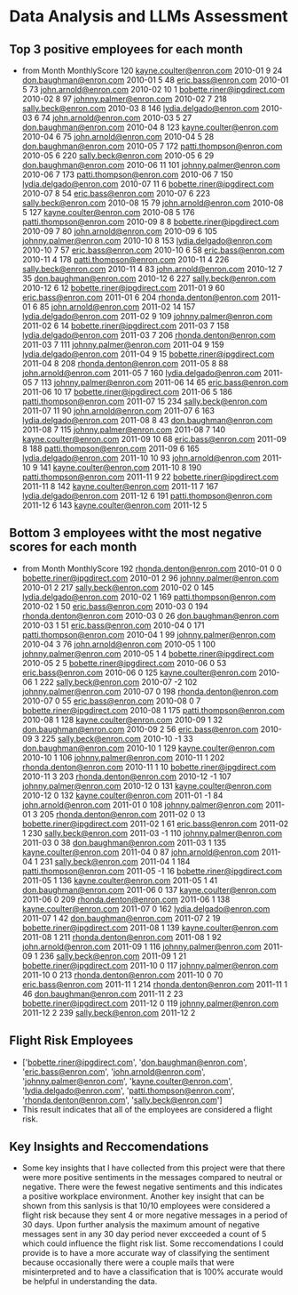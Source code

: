 # Data Analysis and LLMs Assessment
## Top 3 positive employees for each month 

-    from    Month  MonthlyScore
120      kayne.coulter@enron.com  2010-01             9
24        don.baughman@enron.com  2010-01             5
48           eric.bass@enron.com  2010-01             5
73         john.arnold@enron.com  2010-02            10
1    bobette.riner@ipgdirect.com  2010-02             8
97       johnny.palmer@enron.com  2010-02             7
218         sally.beck@enron.com  2010-03             8
146      lydia.delgado@enron.com  2010-03             6
74         john.arnold@enron.com  2010-03             5
27        don.baughman@enron.com  2010-04             8
123      kayne.coulter@enron.com  2010-04             6
75         john.arnold@enron.com  2010-04             5
28        don.baughman@enron.com  2010-05             7
172     patti.thompson@enron.com  2010-05             6
220         sally.beck@enron.com  2010-05             6
29        don.baughman@enron.com  2010-06            11
101      johnny.palmer@enron.com  2010-06             7
173     patti.thompson@enron.com  2010-06             7
150      lydia.delgado@enron.com  2010-07            11
6    bobette.riner@ipgdirect.com  2010-07             8
54           eric.bass@enron.com  2010-07             6
223         sally.beck@enron.com  2010-08            15
79         john.arnold@enron.com  2010-08             5
127      kayne.coulter@enron.com  2010-08             5
176     patti.thompson@enron.com  2010-09             8
8    bobette.riner@ipgdirect.com  2010-09             7
80         john.arnold@enron.com  2010-09             6
105      johnny.palmer@enron.com  2010-10             8
153      lydia.delgado@enron.com  2010-10             7
57           eric.bass@enron.com  2010-10             6
58           eric.bass@enron.com  2010-11             4
178     patti.thompson@enron.com  2010-11             4
226         sally.beck@enron.com  2010-11             4
83         john.arnold@enron.com  2010-12             7
35        don.baughman@enron.com  2010-12             6
227         sally.beck@enron.com  2010-12             6
12   bobette.riner@ipgdirect.com  2011-01             9
60           eric.bass@enron.com  2011-01             6
204      rhonda.denton@enron.com  2011-01             6
85         john.arnold@enron.com  2011-02            14
157      lydia.delgado@enron.com  2011-02             9
109      johnny.palmer@enron.com  2011-02             6
14   bobette.riner@ipgdirect.com  2011-03             7
158      lydia.delgado@enron.com  2011-03             7
206      rhonda.denton@enron.com  2011-03             7
111      johnny.palmer@enron.com  2011-04             9
159      lydia.delgado@enron.com  2011-04             9
15   bobette.riner@ipgdirect.com  2011-04             8
208      rhonda.denton@enron.com  2011-05             8
88         john.arnold@enron.com  2011-05             7
160      lydia.delgado@enron.com  2011-05             7
113      johnny.palmer@enron.com  2011-06            14
65           eric.bass@enron.com  2011-06            10
17   bobette.riner@ipgdirect.com  2011-06             5
186     patti.thompson@enron.com  2011-07            15
234         sally.beck@enron.com  2011-07            11
90         john.arnold@enron.com  2011-07             6
163      lydia.delgado@enron.com  2011-08             8
43        don.baughman@enron.com  2011-08             7
115      johnny.palmer@enron.com  2011-08             7
140      kayne.coulter@enron.com  2011-09            10
68           eric.bass@enron.com  2011-09             8
188     patti.thompson@enron.com  2011-09             6
165      lydia.delgado@enron.com  2011-10            10
93         john.arnold@enron.com  2011-10             9
141      kayne.coulter@enron.com  2011-10             8
190     patti.thompson@enron.com  2011-11             9
22   bobette.riner@ipgdirect.com  2011-11             8
142      kayne.coulter@enron.com  2011-11             7
167      lydia.delgado@enron.com  2011-12             6
191     patti.thompson@enron.com  2011-12             6
143      kayne.coulter@enron.com  2011-12             5

## Bottom 3 employees witht the most negative scores for each month

- from    Month  MonthlyScore
192      rhonda.denton@enron.com  2010-01             0
0    bobette.riner@ipgdirect.com  2010-01             2
96       johnny.palmer@enron.com  2010-01             2
217         sally.beck@enron.com  2010-02             0
145      lydia.delgado@enron.com  2010-02             1
169     patti.thompson@enron.com  2010-02             1
50           eric.bass@enron.com  2010-03             0
194      rhonda.denton@enron.com  2010-03             0
26        don.baughman@enron.com  2010-03             1
51           eric.bass@enron.com  2010-04             0
171     patti.thompson@enron.com  2010-04             1
99       johnny.palmer@enron.com  2010-04             3
76         john.arnold@enron.com  2010-05             1
100      johnny.palmer@enron.com  2010-05             1
4    bobette.riner@ipgdirect.com  2010-05             2
5    bobette.riner@ipgdirect.com  2010-06             0
53           eric.bass@enron.com  2010-06             0
125      kayne.coulter@enron.com  2010-06             1
222         sally.beck@enron.com  2010-07            -2
102      johnny.palmer@enron.com  2010-07             0
198      rhonda.denton@enron.com  2010-07             0
55           eric.bass@enron.com  2010-08             0
7    bobette.riner@ipgdirect.com  2010-08             1
175     patti.thompson@enron.com  2010-08             1
128      kayne.coulter@enron.com  2010-09             1
32        don.baughman@enron.com  2010-09             2
56           eric.bass@enron.com  2010-09             3
225         sally.beck@enron.com  2010-10            -1
33        don.baughman@enron.com  2010-10             1
129      kayne.coulter@enron.com  2010-10             1
106      johnny.palmer@enron.com  2010-11             1
202      rhonda.denton@enron.com  2010-11             1
10   bobette.riner@ipgdirect.com  2010-11             3
203      rhonda.denton@enron.com  2010-12            -1
107      johnny.palmer@enron.com  2010-12             0
131      kayne.coulter@enron.com  2010-12             0
132      kayne.coulter@enron.com  2011-01            -1
84         john.arnold@enron.com  2011-01             0
108      johnny.palmer@enron.com  2011-01             3
205      rhonda.denton@enron.com  2011-02             0
13   bobette.riner@ipgdirect.com  2011-02             1
61           eric.bass@enron.com  2011-02             1
230         sally.beck@enron.com  2011-03            -1
110      johnny.palmer@enron.com  2011-03             0
38        don.baughman@enron.com  2011-03             1
135      kayne.coulter@enron.com  2011-04             0
87         john.arnold@enron.com  2011-04             1
231         sally.beck@enron.com  2011-04             1
184     patti.thompson@enron.com  2011-05            -1
16   bobette.riner@ipgdirect.com  2011-05             1
136      kayne.coulter@enron.com  2011-05             1
41        don.baughman@enron.com  2011-06             0
137      kayne.coulter@enron.com  2011-06             0
209      rhonda.denton@enron.com  2011-06             1
138      kayne.coulter@enron.com  2011-07             0
162      lydia.delgado@enron.com  2011-07             1
42        don.baughman@enron.com  2011-07             2
19   bobette.riner@ipgdirect.com  2011-08             1
139      kayne.coulter@enron.com  2011-08             1
211      rhonda.denton@enron.com  2011-08             1
92         john.arnold@enron.com  2011-09             1
116      johnny.palmer@enron.com  2011-09             1
236         sally.beck@enron.com  2011-09             1
21   bobette.riner@ipgdirect.com  2011-10             0
117      johnny.palmer@enron.com  2011-10             0
213      rhonda.denton@enron.com  2011-10             0
70           eric.bass@enron.com  2011-11             1
214      rhonda.denton@enron.com  2011-11             1
46        don.baughman@enron.com  2011-11             2
23   bobette.riner@ipgdirect.com  2011-12             0
119      johnny.palmer@enron.com  2011-12             2
239         sally.beck@enron.com  2011-12             2

## Flight Risk Employees

- ['bobette.riner@ipgdirect.com',
 'don.baughman@enron.com',
 'eric.bass@enron.com',
 'john.arnold@enron.com',
 'johnny.palmer@enron.com',
 'kayne.coulter@enron.com',
 'lydia.delgado@enron.com',
 'patti.thompson@enron.com',
 'rhonda.denton@enron.com',
 'sally.beck@enron.com']
- This result indicates that all of the employees are considered a flight risk.

## Key Insights and Reccomendations

- Some key insights that I have collected from this project were that there were more positive sentiments in the messages compared to neutral or negative. There were the fewest negative sentiments and this indicates a positive workplace environment. Another key insight that can be shown from this sanlysis is that 10/10 employees were considered a flight risk because they sent 4 or more negative messages in a period of 30 days. Upon further analysis the maximum amount of negative messages sent in any 30 day period never excceeded a count of 5 which could influence the flight risk list. Some reccomendations I could provide is to have a more accurate way of classifying the sentiment because occasionally there were a couple mails that were misinterpreted and to have a classification that is 100% accurate would be helpful in understanding the data.
